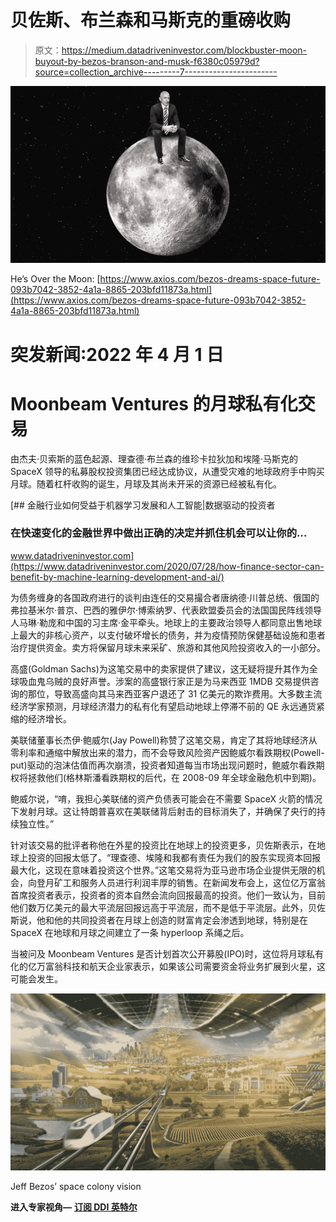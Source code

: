 # 贝佐斯、布兰森和马斯克的重磅收购

> 原文：<https://medium.datadriveninvestor.com/blockbuster-moon-buyout-by-bezos-branson-and-musk-f6380c05979d?source=collection_archive---------7----------------------->

![](img/b655b7875b33e7148f5154fe03498bf0.png)

He’s Over the Moon: [https://www.axios.com/bezos-dreams-space-future-093b7042-3852-4a1a-8865-203bfd11873a.html](https://www.axios.com/bezos-dreams-space-future-093b7042-3852-4a1a-8865-203bfd11873a.html)

# 突发新闻:2022 年 4 月 1 日

# Moonbeam Ventures 的月球私有化交易

由杰夫·贝索斯的蓝色起源、理查德·布兰森的维珍卡拉狄加和埃隆·马斯克的 SpaceX 领导的私募股权投资集团已经达成协议，从遭受灾难的地球政府手中购买月球。随着杠杆收购的诞生，月球及其尚未开采的资源已经被私有化。

[](https://www.datadriveninvestor.com/2020/07/28/how-finance-sector-can-benefit-by-machine-learning-development-and-ai/) [## 金融行业如何受益于机器学习发展和人工智能|数据驱动的投资者

### 在快速变化的金融世界中做出正确的决定并抓住机会可以让你的…

www.datadriveninvestor.com](https://www.datadriveninvestor.com/2020/07/28/how-finance-sector-can-benefit-by-machine-learning-development-and-ai/) 

为债务缠身的各国政府进行的谈判由连任的交易撮合者唐纳德·川普总统、俄国的弗拉基米尔·普京、巴西的雅伊尔·博索纳罗、代表欧盟委员会的法国国民阵线领导人马琳·勒庞和中国的习主席·金平牵头。地球上的主要政治领导人都同意出售地球上最大的非核心资产，以支付破坏增长的债务，并为疫情预防保健基础设施和患者治疗提供资金。卖方将保留月球未来采矿、旅游和其他风险投资收入的一小部分。

高盛(Goldman Sachs)为这笔交易中的卖家提供了建议，这无疑将提升其作为全球吸血鬼乌贼的良好声誉。涉案的高盛银行家正是为马来西亚 1MDB 交易提供咨询的那位，导致高盛向其马来西亚客户退还了 31 亿美元的欺诈费用。大多数主流经济学家预测，月球经济潜力的私有化有望启动地球上停滞不前的 QE 永远通货紧缩的经济增长。

美联储董事长杰伊·鲍威尔(Jay Powell)称赞了这笔交易，肯定了其将地球经济从零利率和通缩中解放出来的潜力，而不会导致风险资产因鲍威尔看跌期权(Powell-put)驱动的泡沫估值而再次崩溃，投资者知道每当市场出现问题时，鲍威尔看跌期权将拯救他们(格林斯潘看跌期权的后代，在 2008-09 年全球金融危机中到期)。

鲍威尔说，“唷，我担心美联储的资产负债表可能会在不需要 SpaceX 火箭的情况下发射月球。这让特朗普喜欢在美联储背后射击的目标消失了，并确保了央行的持续独立性。”

针对该交易的批评者称他在外星的投资比在地球上的投资更多，贝佐斯表示，在地球上投资的回报太低了。“理查德、埃隆和我都有责任为我们的股东实现资本回报最大化，这现在意味着投资这个世界。”这笔交易将为亚马逊市场企业提供无限的机会，向登月矿工和服务人员进行利润丰厚的销售。在新闻发布会上，这位亿万富翁首席投资者表示，投资者的资本自然会流向回报最高的投资。他们一致认为，目前他们数万亿美元的最大平流层回报远高于平流层，而不是低于平流层。此外，贝佐斯说，他和他的共同投资者在月球上创造的财富肯定会渗透到地球，特别是在 SpaceX 在地球和月球之间建立了一条 hyperloop 系绳之后。

当被问及 Moonbeam Ventures 是否计划首次公开募股(IPO)时，这位将月球私有化的亿万富翁科技和航天企业家表示，如果该公司需要资金将业务扩展到火星，这可能会发生。

![](img/f38aa2dfbf879dfc0c8541df3cde313b.png)

Jeff Bezos’ space colony vision

**进入专家视角—** [**订阅 DDI 英特尔**](https://datadriveninvestor.com/ddi-intel)